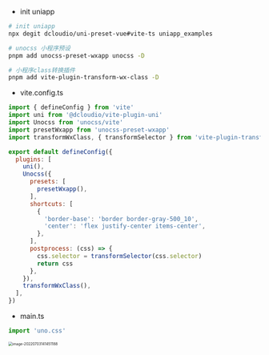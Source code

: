 * init uniapp
```sh
# init uniapp
npx degit dcloudio/uni-preset-vue#vite-ts uniapp_examples

# unocss 小程序预设
pnpm add unocss-preset-wxapp unocss -D 

# 小程序class转换插件
pnpm add vite-plugin-transform-wx-class -D
```

* vite.config.ts

```js
import { defineConfig } from 'vite'
import uni from '@dcloudio/vite-plugin-uni'
import Unocss from 'unocss/vite'
import presetWxapp from 'unocss-preset-wxapp'
import transformWxClass, { transformSelector } from 'vite-plugin-transform-wx-class'

export default defineConfig({
  plugins: [
    uni(),
    Unocss({
      presets: [
        presetWxapp(),
      ],
      shortcuts: [
        {
          'border-base': 'border border-gray-500_10',
          'center': 'flex justify-center items-center',
        },
      ],
      postprocess: (css) => {
        css.selector = transformSelector(css.selector)
        return css
      },
    }),
    transformWxClass(),
  ],
})
```

* main.ts

```js
import 'uno.css'
```


<img src="https://fastly.jsdelivr.net/gh/MellowCo/image-host/2022/202207031414239.png" alt="image-20220703141451188" style="zoom:50%;" />

